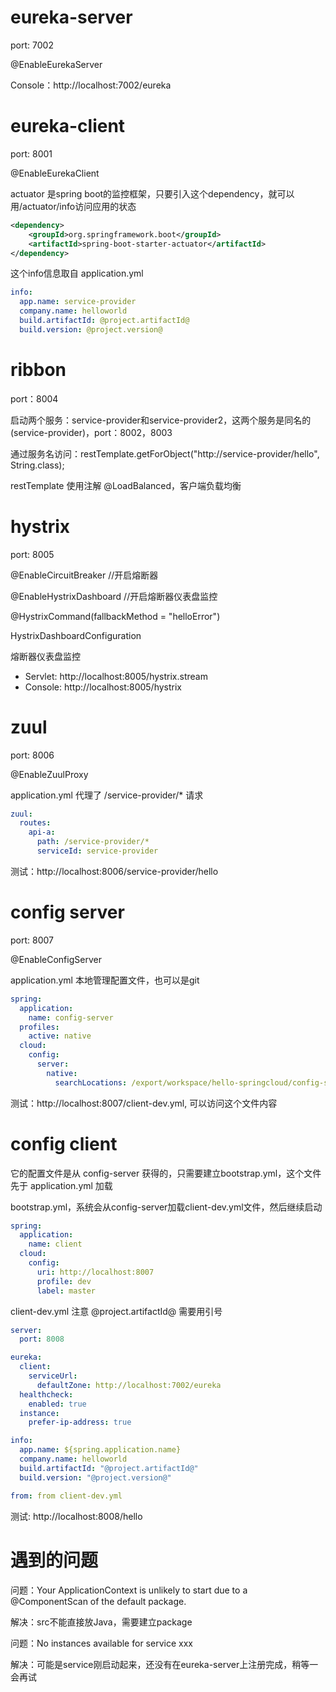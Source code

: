 # eureka-server

port: 7002

@EnableEurekaServer

Console：http://localhost:7002/eureka

# eureka-client

port: 8001

@EnableEurekaClient

actuator 是spring boot的监控框架，只要引入这个dependency，就可以用/actuator/info访问应用的状态
```xml
<dependency>
    <groupId>org.springframework.boot</groupId>
    <artifactId>spring-boot-starter-actuator</artifactId>
</dependency>
```
这个info信息取自 application.yml
```yaml
info:
  app.name: service-provider
  company.name: helloworld
  build.artifactId: @project.artifactId@
  build.version: @project.version@
```
# ribbon

port：8004

启动两个服务：service-provider和service-provider2，这两个服务是同名的(service-provider)，port：8002，8003

通过服务名访问：restTemplate.getForObject("http://service-provider/hello", String.class);

restTemplate 使用注解 @LoadBalanced，客户端负载均衡

# hystrix

port: 8005

@EnableCircuitBreaker   //开启熔断器

@EnableHystrixDashboard //开启熔断器仪表盘监控

@HystrixCommand(fallbackMethod = "helloError")

HystrixDashboardConfiguration

熔断器仪表盘监控 
- Servlet: http://localhost:8005/hystrix.stream
- Console: http://localhost:8005/hystrix

# zuul

port: 8006

@EnableZuulProxy

application.yml 代理了 /service-provider/* 请求
```yaml
zuul:
  routes:
    api-a:
      path: /service-provider/*
      serviceId: service-provider
```

测试：http://localhost:8006/service-provider/hello

# config server

port: 8007

@EnableConfigServer

application.yml 本地管理配置文件，也可以是git 
```yaml
spring:
  application:
    name: config-server
  profiles:
    active: native
  cloud:
    config:
      server:
        native:
          searchLocations: /export/workspace/hello-springcloud/config-server/conf
```
测试：http://localhost:8007/client-dev.yml, 可以访问这个文件内容

# config client

它的配置文件是从 config-server 获得的，只需要建立bootstrap.yml，这个文件先于 application.yml 加载

bootstrap.yml，系统会从config-server加载client-dev.yml文件，然后继续启动
```yaml
spring:
  application:
    name: client
  cloud:
    config:
      uri: http://localhost:8007
      profile: dev
      label: master
```

client-dev.yml 注意 @project.artifactId@ 需要用引号
```yaml
server:
  port: 8008

eureka:
  client:
    serviceUrl:
      defaultZone: http://localhost:7002/eureka
  healthcheck:
    enabled: true
  instance:
    prefer-ip-address: true

info:
  app.name: ${spring.application.name}
  company.name: helloworld
  build.artifactId: "@project.artifactId@"
  build.version: "@project.version@"

from: from client-dev.yml

```
测试: http://localhost:8008/hello

# 遇到的问题

问题：Your ApplicationContext is unlikely to start due to a @ComponentScan of the default package.

解决：src不能直接放Java，需要建立package

问题：No instances available for service xxx

解决：可能是service刚启动起来，还没有在eureka-server上注册完成，稍等一会再试
